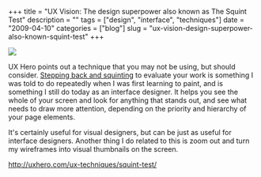 +++
title = "UX Vision: The design superpower also known as The Squint Test"
description = ""
tags = ["design", "interface", "techniques"]
date = "2009-04-10"
categories = ["blog"]
slug = "ux-vision-design-superpower-also-known-squint-test"
+++



  <div class="notebook-screenshot"><a href="http://uxhero.com/ux-techniques/squint-test/"><img src="//media.konigi.com/bluga/wt49df21d64961c.jpg"/></a></div><p>UX Hero points out a technique that you may not be using, but should consider. <a href="http://uxhero.com/ux-techniques/squint-test/">Stepping back and squinting</a> to evaluate your work is something I was told to do repeatedly when I was first learning to paint, and is something I still do today as an interface designer. It helps you see the whole of your screen and look for anything that stands out, and see what needs to draw more attention, depending on the priority and hierarchy of your page elements. </p>
<p>It's certainly useful for visual designers, but can be just as useful for interface designers. Another thing I do related to this is zoom out and turn my wireframes into visual thumbnails on the screen. </p>
    
  <a href="http://uxhero.com/ux-techniques/squint-test/">http://uxhero.com/ux-techniques/squint-test/</a>
